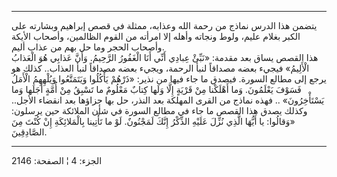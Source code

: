 ------------------------------------------------------------------------

يتضمن هذا الدرس نماذج من رحمة الله وعذابه، ممثلة في قصص إبراهيم وبشارته
على الكبر بغلام عليم، ولوط ونجاته وأهله إلا امرأته من القوم الظالمين،
وأصحاب الأيكة وأصحاب الحجر وما حل بهم من عذاب أليم.  
هذا القصص يساق بعد مقدمة: «نَبِّئْ عِبادِي أَنِّي أَنَا الْغَفُورُ الرَّحِيمُ. وَأَنَّ عَذابِي هُوَ
الْعَذابُ الْأَلِيمُ» فيجيء بعضه مصداقاً لنبأ الرحمة، ويجيء بعضه مصداقاً لنبأ
العذاب.. كذلك هو يرجع إلى مطالع السورة. فيصدق ما جاء فيها من نذير: «ذَرْهُمْ
يَأْكُلُوا وَيَتَمَتَّعُوا وَيُلْهِهِمُ الْأَمَلُ فَسَوْفَ يَعْلَمُونَ. وَما أَهْلَكْنا مِنْ قَرْيَةٍ إِلَّا وَلَها
كِتابٌ مَعْلُومٌ ما تَسْبِقُ مِنْ أُمَّةٍ أَجَلَها وَما يَسْتَأْخِرُونَ» .. فهذه نماذج من القرى
المهلكة بعد النذر، حل بها جزاؤها بعد انقضاء الأجل.. وكذلك يصدق هذا القصص
ما جاء في مطالع السورة في شأن الملائكة حين يرسلون: «وَقالُوا: يا أَيُّهَا الَّذِي
نُزِّلَ عَلَيْهِ الذِّكْرُ إِنَّكَ لَمَجْنُونٌ. لَوْ ما تَأْتِينا بِالْمَلائِكَةِ إِنْ كُنْتَ مِنَ الصَّادِقِينَ.

------------------------------------------------------------------------

الجزء: 4 ¦ الصفحة: 2146
